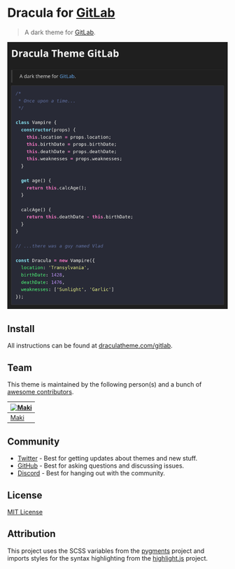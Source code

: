 # Dracula for [GitLab](https://gitlab.com/explore)

> A dark theme for [GitLab](https://gitlab.com/explore).

<div align="center">
    <img src="./screenshot.png" alt="Dracula Theme GitLab Preview" />
</div>

## Install

All instructions can be found at [draculatheme.com/gitlab](https://draculatheme.com/gitlab).

## Team

This theme is maintained by the following person(s) and a bunch
of [awesome contributors](https://github.com/dracula/template/graphs/contributors).

| [![Maki](https://avatars0.githubusercontent.com/u/8362329?v=3&s=70)](https://github.com/makifoxgirl) |
|------------------------------------------------------------------------------------------------------|
| [Maki](https://github.com/makifoxgirl)                                                               |

## Community

- [Twitter](https://twitter.com/draculatheme) - Best for getting updates about themes and new stuff.
- [GitHub](https://github.com/dracula/dracula-theme/discussions) - Best for asking questions and
  discussing issues.
- [Discord](https://draculatheme.com/discord-invite) - Best for hanging out with the community.

## License

[MIT License](./LICENSE)

## Attribution

This project uses the SCSS variables from the [pygments](https://draculatheme.com/pygments) project
and imports styles for the syntax highlighting from
the [highlight.js](https://draculatheme.com/highlightjs) project.
